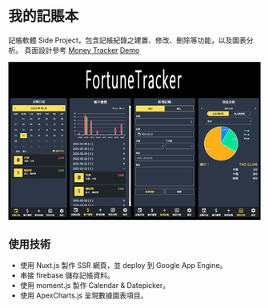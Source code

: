 # 我的記賬本

記帳軟體 Side Project，包含記帳紀錄之建置、修改、刪除等功能，以及圖表分析。
頁面設計參考 [Money Tracker](https://github.com/waveciou/MoneyTracker)
[Demo](https://fortunetracker-1bb65.uc.r.appspot.com/admin)

![](README.png)

## 使用技術
- 使用 Nuxt.js 製作 SSR 網頁，並 deploy 到 Google App Engine。
- 串接 firebase 儲存記帳資料。
- 使用 moment.js 製作 Calendar & Datepicker。
- 使用 ApexCharts.js 呈現數據圖表項目。